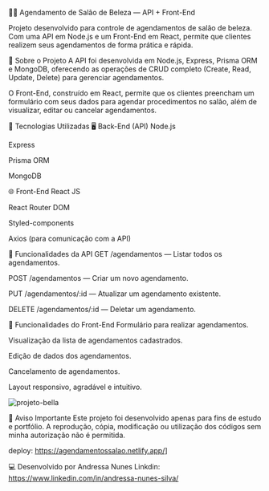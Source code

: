 💇‍♀️ Agendamento de Salão de Beleza — API + Front-End

Projeto desenvolvido para controle de agendamentos de salão de beleza. Com uma API em Node.js e um Front-End em React, permite que clientes realizem seus agendamentos de forma prática e rápida.

🧠 Sobre o Projeto
A API foi desenvolvida em Node.js, Express, Prisma ORM e MongoDB, oferecendo as operações de CRUD completo (Create, Read, Update, Delete) para gerenciar agendamentos.

O Front-End, construído em React, permite que os clientes preencham um formulário com seus dados para agendar procedimentos no salão, além de visualizar, editar ou cancelar agendamentos.

🚀 Tecnologias Utilizadas
🖥️ Back-End (API)
Node.js

Express

Prisma ORM

MongoDB

🌐 Front-End
React JS

React Router DOM

Styled-components

Axios (para comunicação com a API)

🔗 Funcionalidades da API
GET /agendamentos — Listar todos os agendamentos.

POST /agendamentos — Criar um novo agendamento.

PUT /agendamentos/:id — Atualizar um agendamento existente.

DELETE /agendamentos/:id — Deletar um agendamento.

🎯 Funcionalidades do Front-End
Formulário para realizar agendamentos.

Visualização da lista de agendamentos cadastrados.

Edição de dados dos agendamentos.

Cancelamento de agendamentos.

Layout responsivo, agradável e intuitivo.

![projeto-bella](https://github.com/user-attachments/assets/b2c90a1d-faf2-4a1e-8786-14484f4825e0)

🚫 Aviso Importante
Este projeto foi desenvolvido apenas para fins de estudo e portfólio. A reprodução, cópia, modificação ou utilização dos códigos sem minha autorização não é permitida.

deploy: https://agendamentossalao.netlify.app/]

💻 Desenvolvido por
Andressa Nunes Linkdin: https://www.linkedin.com/in/andressa-nunes-silva/
